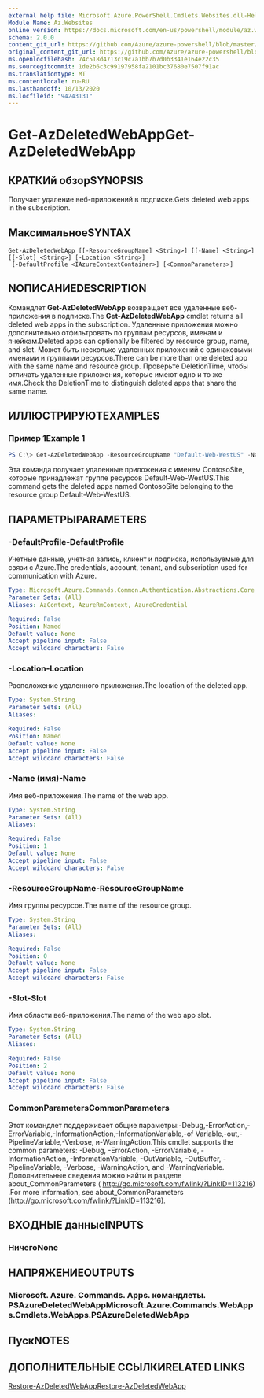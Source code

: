 ```yaml
---
external help file: Microsoft.Azure.PowerShell.Cmdlets.Websites.dll-Help.xml
Module Name: Az.Websites
online version: https://docs.microsoft.com/en-us/powershell/module/az.websites/get-azdeletedwebapp
schema: 2.0.0
content_git_url: https://github.com/Azure/azure-powershell/blob/master/src/Websites/Websites/help/Get-AzDeletedWebApp.md
original_content_git_url: https://github.com/Azure/azure-powershell/blob/master/src/Websites/Websites/help/Get-AzDeletedWebApp.md
ms.openlocfilehash: 74c518d4713c19c7a1bb7b7d0b3341e164e22c35
ms.sourcegitcommit: 1de2b6c3c99197958fa2101bc37680e7507f91ac
ms.translationtype: MT
ms.contentlocale: ru-RU
ms.lasthandoff: 10/13/2020
ms.locfileid: "94243131"
---
```

# <span data-ttu-id="0885e-101">Get-AzDeletedWebApp</span><span class="sxs-lookup"><span data-stu-id="0885e-101">Get-AzDeletedWebApp</span></span>

## <span data-ttu-id="0885e-102">КРАТКИй обзор</span><span class="sxs-lookup"><span data-stu-id="0885e-102">SYNOPSIS</span></span>
<span data-ttu-id="0885e-103">Получает удаление веб-приложений в подписке.</span><span class="sxs-lookup"><span data-stu-id="0885e-103">Gets deleted web apps in the subscription.</span></span>

## <span data-ttu-id="0885e-104">Максимальное</span><span class="sxs-lookup"><span data-stu-id="0885e-104">SYNTAX</span></span>

```
Get-AzDeletedWebApp [[-ResourceGroupName] <String>] [[-Name] <String>] [[-Slot] <String>] [-Location <String>]
 [-DefaultProfile <IAzureContextContainer>] [<CommonParameters>]
```

## <span data-ttu-id="0885e-105">NОПИСАНИЕ</span><span class="sxs-lookup"><span data-stu-id="0885e-105">DESCRIPTION</span></span>
<span data-ttu-id="0885e-106">Командлет **Get-AzDeletedWebApp** возвращает все удаленные веб-приложения в подписке.</span><span class="sxs-lookup"><span data-stu-id="0885e-106">The **Get-AzDeletedWebApp** cmdlet returns all deleted web apps in the subscription.</span></span> <span data-ttu-id="0885e-107">Удаленные приложения можно дополнительно отфильтровать по группам ресурсов, именам и ячейкам.</span><span class="sxs-lookup"><span data-stu-id="0885e-107">Deleted apps can optionally be filtered by resource group, name, and slot.</span></span> <span data-ttu-id="0885e-108">Может быть несколько удаленных приложений с одинаковыми именами и группами ресурсов.</span><span class="sxs-lookup"><span data-stu-id="0885e-108">There can be more than one deleted app with the same name and resource group.</span></span> <span data-ttu-id="0885e-109">Проверьте DeletionTime, чтобы отличать удаленные приложения, которые имеют одно и то же имя.</span><span class="sxs-lookup"><span data-stu-id="0885e-109">Check the DeletionTime to distinguish deleted apps that share the same name.</span></span>

## <span data-ttu-id="0885e-110">ИЛЛЮСТРИРУЮТ</span><span class="sxs-lookup"><span data-stu-id="0885e-110">EXAMPLES</span></span>

### <span data-ttu-id="0885e-111">Пример 1</span><span class="sxs-lookup"><span data-stu-id="0885e-111">Example 1</span></span>
```powershell
PS C:\> Get-AzDeletedWebApp -ResourceGroupName "Default-Web-WestUS" -Name "ContosoSite"
```

<span data-ttu-id="0885e-112">Эта команда получает удаленные приложения с именем ContosoSite, которые принадлежат группе ресурсов Default-Web-WestUS.</span><span class="sxs-lookup"><span data-stu-id="0885e-112">This command gets the deleted apps named ContosoSite belonging to the resource group Default-Web-WestUS.</span></span>

## <span data-ttu-id="0885e-113">ПАРАМЕТРЫ</span><span class="sxs-lookup"><span data-stu-id="0885e-113">PARAMETERS</span></span>

### <span data-ttu-id="0885e-114">-DefaultProfile</span><span class="sxs-lookup"><span data-stu-id="0885e-114">-DefaultProfile</span></span>
<span data-ttu-id="0885e-115">Учетные данные, учетная запись, клиент и подписка, используемые для связи с Azure.</span><span class="sxs-lookup"><span data-stu-id="0885e-115">The credentials, account, tenant, and subscription used for communication with Azure.</span></span>

```yaml
Type: Microsoft.Azure.Commands.Common.Authentication.Abstractions.Core.IAzureContextContainer
Parameter Sets: (All)
Aliases: AzContext, AzureRmContext, AzureCredential

Required: False
Position: Named
Default value: None
Accept pipeline input: False
Accept wildcard characters: False
```

### <span data-ttu-id="0885e-116">-Location</span><span class="sxs-lookup"><span data-stu-id="0885e-116">-Location</span></span>
<span data-ttu-id="0885e-117">Расположение удаленного приложения.</span><span class="sxs-lookup"><span data-stu-id="0885e-117">The location of the deleted app.</span></span>

```yaml
Type: System.String
Parameter Sets: (All)
Aliases:

Required: False
Position: Named
Default value: None
Accept pipeline input: False
Accept wildcard characters: False
```

### <span data-ttu-id="0885e-118">-Name (имя)</span><span class="sxs-lookup"><span data-stu-id="0885e-118">-Name</span></span>
<span data-ttu-id="0885e-119">Имя веб-приложения.</span><span class="sxs-lookup"><span data-stu-id="0885e-119">The name of the web app.</span></span>

```yaml
Type: System.String
Parameter Sets: (All)
Aliases:

Required: False
Position: 1
Default value: None
Accept pipeline input: False
Accept wildcard characters: False
```

### <span data-ttu-id="0885e-120">-ResourceGroupName</span><span class="sxs-lookup"><span data-stu-id="0885e-120">-ResourceGroupName</span></span>
<span data-ttu-id="0885e-121">Имя группы ресурсов.</span><span class="sxs-lookup"><span data-stu-id="0885e-121">The name of the resource group.</span></span>

```yaml
Type: System.String
Parameter Sets: (All)
Aliases:

Required: False
Position: 0
Default value: None
Accept pipeline input: False
Accept wildcard characters: False
```

### <span data-ttu-id="0885e-122">-Slot</span><span class="sxs-lookup"><span data-stu-id="0885e-122">-Slot</span></span>
<span data-ttu-id="0885e-123">Имя области веб-приложения.</span><span class="sxs-lookup"><span data-stu-id="0885e-123">The name of the web app slot.</span></span>

```yaml
Type: System.String
Parameter Sets: (All)
Aliases:

Required: False
Position: 2
Default value: None
Accept pipeline input: False
Accept wildcard characters: False
```

### <span data-ttu-id="0885e-124">CommonParameters</span><span class="sxs-lookup"><span data-stu-id="0885e-124">CommonParameters</span></span>
<span data-ttu-id="0885e-125">Этот командлет поддерживает общие параметры:-Debug,-ErrorAction,-ErrorVariable,-InformationAction,-InformationVariable,-of Variable,-out,-PipelineVariable,-Verbose, и-WarningAction.</span><span class="sxs-lookup"><span data-stu-id="0885e-125">This cmdlet supports the common parameters: -Debug, -ErrorAction, -ErrorVariable, -InformationAction, -InformationVariable, -OutVariable, -OutBuffer, -PipelineVariable, -Verbose, -WarningAction, and -WarningVariable.</span></span> <span data-ttu-id="0885e-126">Дополнительные сведения можно найти в разделе about_CommonParameters ( http://go.microsoft.com/fwlink/?LinkID=113216) .</span><span class="sxs-lookup"><span data-stu-id="0885e-126">For more information, see about_CommonParameters (http://go.microsoft.com/fwlink/?LinkID=113216).</span></span>

## <span data-ttu-id="0885e-127">ВХОДНЫЕ данные</span><span class="sxs-lookup"><span data-stu-id="0885e-127">INPUTS</span></span>

### <span data-ttu-id="0885e-128">Ничего</span><span class="sxs-lookup"><span data-stu-id="0885e-128">None</span></span>

## <span data-ttu-id="0885e-129">НАПРЯЖЕНИЕ</span><span class="sxs-lookup"><span data-stu-id="0885e-129">OUTPUTS</span></span>

### <span data-ttu-id="0885e-130">Microsoft. Azure. Commands. Apps. командлеты. PSAzureDeletedWebApp</span><span class="sxs-lookup"><span data-stu-id="0885e-130">Microsoft.Azure.Commands.WebApps.Cmdlets.WebApps.PSAzureDeletedWebApp</span></span>

## <span data-ttu-id="0885e-131">Пуск</span><span class="sxs-lookup"><span data-stu-id="0885e-131">NOTES</span></span>

## <span data-ttu-id="0885e-132">ДОПОЛНИТЕЛЬНЫЕ ССЫЛКИ</span><span class="sxs-lookup"><span data-stu-id="0885e-132">RELATED LINKS</span></span>

[<span data-ttu-id="0885e-133">Restore-AzDeletedWebApp</span><span class="sxs-lookup"><span data-stu-id="0885e-133">Restore-AzDeletedWebApp</span></span>](./Restore-AzDeletedWebApp.md)